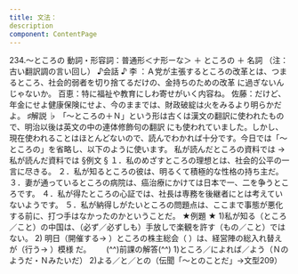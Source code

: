 ```yaml
---
title: 文法：
description
component: ContentPage
---
```



234.～ところの
動詞・形容詞：普通形＜ナ形ーな＞ ＋ ところの ＋ 名詞
（注：古い翻訳調の言い回し）
♪会話 ♪
李 ：Ａ党が主張するところの改革とは、つまるところ、社会的弱者を切り捨てるだけの、金持ちのための改革 に過ぎないんじゃないか。
百恵：特に福祉や教育にしわ寄せがいく内容ね。 佐藤：だけど、年金にせよ健康保険にせよ、今のままでは、財政破綻は火をみるより明らかだよ。
♯解説 ♭
「～ところの＋Ｎ」という形は古くは漢文の翻訳に使われたもので、明治以後は英文の中の連体修飾句の翻訳 にも使われていました。しかし、現在使われることはほとんどないので、読んでわかれば十分です。今日では「～ ところの」を省略し、以下のように使います。
私が読んだところの資料では → 私が読んだ資料では
§例文 §
１．私のめざすところの理想とは、社会的公平の一言に尽きる。
２．私が知るところの彼は、明るくて積極的な性格の持ち主だ。
３．妻が通っているところの病院は、癌治療にかけては日本で一、二を争うところです。
４．私が得たところの心証では、社長は専務を後継者にとは考えていないようです。
５．私が納得しがたいところの問題点は、ここまで事態が悪化する前に、打つ手はなかったのかということだ。
★例題 ★
1)私が知る（ところ／こと）の中国は、（必ず／必ずしも）手放しで楽観を許す（もの／こと）ではない。
2) 明日（開催する→ ）ところの株主総会（ ）は、経営陣の総入れ替えが（行う→ ）模様
だ。      
(^^)前課の解答(^^)
1)ところ／によれば／よう（Ｎのようだ・Ｎみたいだ）
2)よる／と／との（伝聞「～とのことだ」→文型209）
